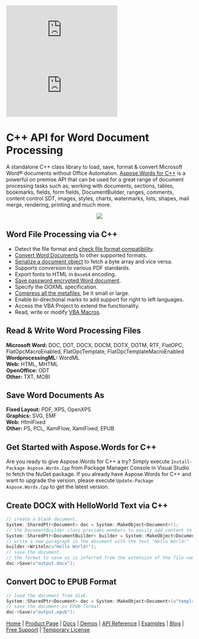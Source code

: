 ![Nuget](https://img.shields.io/nuget/v/Aspose.Words.Cpp) ![Nuget](https://img.shields.io/nuget/dt/Aspose.Words.Cpp)
# C++ API for Word Document Processing

A standalone C++ class library to load, save, format & convert Microsoft Word® documents without Office Automation. [Aspose.Words for C++](https://products.aspose.com/words/cpp) is a powerful on premise API that can be used for a great range of document processing tasks such as; working with documents, sections, tables, bookmarks, fields, form fields, DocumentBuilder, ranges, comments, content control SDT, images, styles, charts, watermarks, lists, shapes, mail merge, rendering, printing and much more.

<p align="center">

  <a title="Download complete Aspose.Words for C++ source code" href="https://github.com/aspose-words/Aspose.Words-for-C/archive/master.zip">
	<img src="https://raw.github.com/AsposeExamples/java-examples-dashboard/master/images/downloadZip-Button-Large.png" />
  </a>
</p>

## Word File Processing via C++

- Detect the file format and [check file format compatibility](https://docs.aspose.com/words/cpp/creating-or-loading-a-document/).
- [Convert Word Documents](https://docs.aspose.com/words/cpp/converting-a-document/) to other supported formats.
- [Serialize a document object](https://docs.aspose.com/words/cpp/converting-a-document/) to fetch a byte array and vice versa.
- Supports conversion to various PDF standards.
- Export fonts to HTML in `Base64` encoding.
- [Save password encrypted Word document](https://docs.aspose.com/words/cpp/working-with-ooxml/#encrypt-document-with-password).
- Specify the OOXML specification.
- [Compress all the metafiles](https://docs.aspose.com/words/cpp/working-with-saveoptions/#compress-metafiles), be it small or large.
- Enable bi-directional marks to add support for right to left languages.
- Access the VBA Project to extend the functionality.
- Read, write or modify [VBA Macros](https://docs.aspose.com/words/cpp/working-with-vba-macros/).

## Read & Write Word Processing Files

**Microsoft Word:** DOC, DOT, DOCX, DOCM, DOTX, DOTM, RTF, FlatOPC, FlatOpcMacroEnabled, FlatOpcTemplate, FlatOpcTemplateMacroEnabled\
**WordprocessingML:** WordML\
**Web:** HTML, MHTML\
**OpenOffice:** ODT\
**Other:** TXT, MOBI

## Save Word Documents As

**Fixed Layout:** PDF, XPS, OpenXPS\
**Graphics:** SVG, EMF\
**Web:** HtmlFixed\
**Other:** PS, PCL, XamlFlow, XamlFixed, EPUB

## Get Started with Aspose.Words for C++

Are you ready to give Aspose.Words for C++ a try? Simply execute `Install-Package Aspose.Words.Cpp` from Package Manager Console in Visual Studio to fetch the NuGet package. If you already have Aspose.Words for C++ and want to upgrade the version, please execute `Update-Package Aspose.Words.Cpp` to get the latest version.

## Create DOCX with HelloWorld Text via C++

```c++
// create a blank document.
System::SharedPtr<Document> doc = System::MakeObject<Document>();
// the DocumentBuilder class provides members to easily add content to a document.
System::SharedPtr<DocumentBuilder> builder = System::MakeObject<DocumentBuilder>(doc);
// write a new paragraph in the document with the text "Hello World!"
builder->Writeln(u"Hello World!");
// save the document. 
// the format to save as is inferred from the extension of the file name.
doc->Save(u"output.docx");
```

## Convert DOC to EPUB Format

```c++
// load the document from disk.
System::SharedPtr<Document> doc = System::MakeObject<Document>(u"template.doc");
// save the document in EPUB format.
doc->Save(u"output.epub");
```

[Home](https://www.aspose.com/) | [Product Page](https://products.aspose.com/words/cpp) | [Docs](https://docs.aspose.com/words/cpp/) | [Demos](https://products.aspose.app/words/family) | [API Reference](https://apireference.aspose.com/words/cpp) | [Examples](https://github.com/aspose-words/Aspose.Words-for-C) | [Blog](https://blog.aspose.com/category/words/) | [Free Support](https://forum.aspose.com/c/words) |  [Temporary License](https://purchase.aspose.com/temporary-license)

